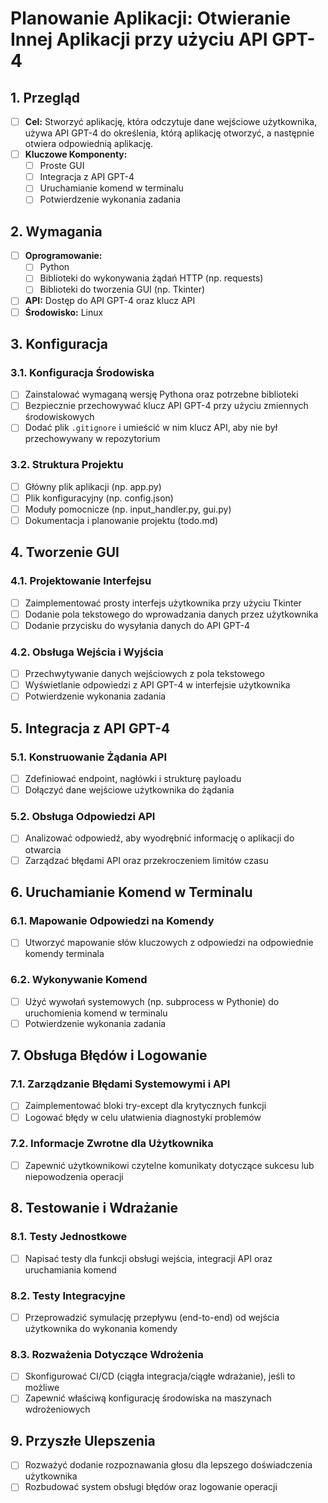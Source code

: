 # Planowanie Aplikacji: Otwieranie Innej Aplikacji przy użyciu API GPT-4

## 1. Przegląd
- [ ] **Cel:** Stworzyć aplikację, która odczytuje dane wejściowe użytkownika, używa API GPT-4 do określenia, którą aplikację otworzyć, a następnie otwiera odpowiednią aplikację.
- [ ] **Kluczowe Komponenty:**
    - [ ] Proste GUI
    - [ ] Integracja z API GPT-4
    - [ ] Uruchamianie komend w terminalu
    - [ ] Potwierdzenie wykonania zadania

## 2. Wymagania
- [ ] **Oprogramowanie:**
    - [ ] Python
    - [ ] Biblioteki do wykonywania żądań HTTP (np. requests)
    - [ ] Biblioteki do tworzenia GUI (np. Tkinter)
- [ ] **API:** Dostęp do API GPT-4 oraz klucz API
- [ ] **Środowisko:** Linux

## 3. Konfiguracja
### 3.1. Konfiguracja Środowiska
- [ ] Zainstalować wymaganą wersję Pythona oraz potrzebne biblioteki
- [ ] Bezpiecznie przechowywać klucz API GPT-4 przy użyciu zmiennych środowiskowych
- [ ] Dodać plik `.gitignore` i umieścić w nim klucz API, aby nie był przechowywany w repozytorium

### 3.2. Struktura Projektu
- [ ] Główny plik aplikacji (np. app.py)
- [ ] Plik konfiguracyjny (np. config.json)
- [ ] Moduły pomocnicze (np. input_handler.py, gui.py)
- [ ] Dokumentacja i planowanie projektu (todo.md)

## 4. Tworzenie GUI
### 4.1. Projektowanie Interfejsu
- [ ] Zaimplementować prosty interfejs użytkownika przy użyciu Tkinter
- [ ] Dodanie pola tekstowego do wprowadzania danych przez użytkownika
- [ ] Dodanie przycisku do wysyłania danych do API GPT-4

### 4.2. Obsługa Wejścia i Wyjścia
- [ ] Przechwytywanie danych wejściowych z pola tekstowego
- [ ] Wyświetlanie odpowiedzi z API GPT-4 w interfejsie użytkownika
- [ ] Potwierdzenie wykonania zadania

## 5. Integracja z API GPT-4
### 5.1. Konstruowanie Żądania API
- [ ] Zdefiniować endpoint, nagłówki i strukturę payloadu
- [ ] Dołączyć dane wejściowe użytkownika do żądania

### 5.2. Obsługa Odpowiedzi API
- [ ] Analizować odpowiedź, aby wyodrębnić informację o aplikacji do otwarcia
- [ ] Zarządzać błędami API oraz przekroczeniem limitów czasu

## 6. Uruchamianie Komend w Terminalu
### 6.1. Mapowanie Odpowiedzi na Komendy
- [ ] Utworzyć mapowanie słów kluczowych z odpowiedzi na odpowiednie komendy terminala

### 6.2. Wykonywanie Komend
- [ ] Użyć wywołań systemowych (np. subprocess w Pythonie) do uruchomienia komend w terminalu
- [ ] Potwierdzenie wykonania zadania

## 7. Obsługa Błędów i Logowanie
### 7.1. Zarządzanie Błędami Systemowymi i API
- [ ] Zaimplementować bloki try-except dla krytycznych funkcji
- [ ] Logować błędy w celu ułatwienia diagnostyki problemów

### 7.2. Informacje Zwrotne dla Użytkownika
- [ ] Zapewnić użytkownikowi czytelne komunikaty dotyczące sukcesu lub niepowodzenia operacji

## 8. Testowanie i Wdrażanie
### 8.1. Testy Jednostkowe
- [ ] Napisać testy dla funkcji obsługi wejścia, integracji API oraz uruchamiania komend

### 8.2. Testy Integracyjne
- [ ] Przeprowadzić symulację przepływu (end-to-end) od wejścia użytkownika do wykonania komendy

### 8.3. Rozważenia Dotyczące Wdrożenia
- [ ] Skonfigurować CI/CD (ciągła integracja/ciągłe wdrażanie), jeśli to możliwe
- [ ] Zapewnić właściwą konfigurację środowiska na maszynach wdrożeniowych

## 9. Przyszłe Ulepszenia
- [ ] Rozważyć dodanie rozpoznawania głosu dla lepszego doświadczenia użytkownika
- [ ] Rozbudować system obsługi błędów oraz logowanie operacji